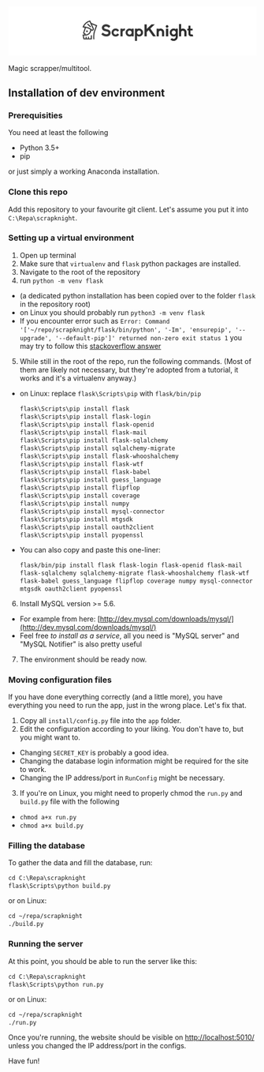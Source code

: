 ![ScrapKnight logo](app/static/img/logo_github.png)

Magic scrapper/multitool.

## Installation of dev environment

### Prerequisities
You need at least the following

* Python 3.5+
* pip

or just simply a working Anaconda installation.

### Clone this repo
Add this repository to your favourite git client. Let's assume you put it into `C:\Repa\scrapknight`.

### Setting up a virtual environment

1. Open up terminal
2. Make sure that `virtualenv` and `flask` python packages are installed.
3. Navigate to the root of the repository
4. run `python -m venv flask`
 * (a dedicated python installation has been copied over to the folder `flask` in the repository root)
 * on Linux you should probably run `python3 -m venv flask`
 * If you encounter error such as `Error: Command '['~/repo/scrapknight/flask/bin/python', '-Im', 'ensurepip', '--upgrade', '--default-pip']' returned non-zero exit status 1` you may try to follow this [stackoverflow answer](http://stackoverflow.com/a/26314477)
5. While still in the root of the repo, run the following commands. (Most of them are likely not necessary, but they're adopted from a tutorial, it works and it's a virtualenv anyway.)
 * on Linux: replace `flask\Scripts\pip` with `flask/bin/pip`

    ```     
    flask\Scripts\pip install flask
    flask\Scripts\pip install flask-login
    flask\Scripts\pip install flask-openid
    flask\Scripts\pip install flask-mail
    flask\Scripts\pip install flask-sqlalchemy
    flask\Scripts\pip install sqlalchemy-migrate
    flask\Scripts\pip install flask-whooshalchemy
    flask\Scripts\pip install flask-wtf
    flask\Scripts\pip install flask-babel
    flask\Scripts\pip install guess_language
    flask\Scripts\pip install flipflop
    flask\Scripts\pip install coverage
    flask\Scripts\pip install numpy
    flask\Scripts\pip install mysql-connector
    flask\Scripts\pip install mtgsdk
    flask\Scripts\pip install oauth2client
    flask\Scripts\pip install pyopenssl
    ```
 * You can also copy and paste this one-liner:

    ```
    flask/bin/pip install flask flask-login flask-openid flask-mail flask-sqlalchemy sqlalchemy-migrate flask-whooshalchemy flask-wtf flask-babel guess_language flipflop coverage numpy mysql-connector mtgsdk oauth2client pyopenssl
    ```
6. Install MySQL version >= 5.6.
 * For example from here: [http://dev.mysql.com/downloads/mysql/](http://dev.mysql.com/downloads/mysql/)
 * Feel free *to install as a service*, all you need is "MySQL server" and "MySQL Notifier" is also pretty useful
7. The environment should be ready now.

### Moving configuration files
If you have done everything correctly (and a little more), you have everything you need to run the app, just in the wrong place. Let's fix that.

1. Copy all `install/config.py` file into the `app` folder.
2. Edit the configuration according to your liking. You don't have to, but you might want to.
 * Changing `SECRET_KEY` is probably a good idea.
 * Changing the database login information might be required for the site to work.
 * Changing the IP address/port in `RunConfig` might be necessary.
3. If you're on Linux, you might need to properly chmod the `run.py` and `build.py` file with the following
 * `chmod a+x run.py`
 * `chmod a+x build.py`


### Filling the database
To gather the data and fill the database, run:

    cd C:\Repa\scrapknight
    flask\Scripts\python build.py

or on Linux:

    cd ~/repa/scrapknight
    ./build.py


### Running the server
At this point, you should be able to run the server like this:

    cd C:\Repa\scrapknight
    flask\Scripts\python run.py

or on Linux:

    cd ~/repa/scrapknight
    ./run.py

Once you're running, the website should be visible on [http://localhost:5010/](http://localhost:5010/) unless you changed the IP address/port in the configs.

Have fun!

